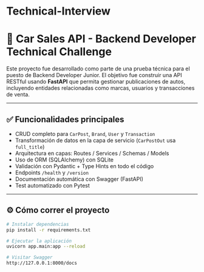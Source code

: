# Technical-Interview
# 🚗 Car Sales API - Backend Developer Technical Challenge

Este proyecto fue desarrollado como parte de una prueba técnica para el puesto de Backend Developer Junior. El objetivo fue construir una API RESTful usando **FastAPI** que permita gestionar publicaciones de autos, incluyendo entidades relacionadas como marcas, usuarios y transacciones de venta.

---

## ✅ Funcionalidades principales

- CRUD completo para `CarPost`, `Brand`, `User` y `Transaction`
- Transformación de datos en la capa de servicio (`CarPostOut` usa `full_title`)
- Arquitectura en capas: Routes / Services / Schemas / Models
- Uso de ORM (SQLAlchemy) con SQLite
- Validación con Pydantic + Type Hints en todo el código
- Endpoints `/health` y `/version`
- Documentación automática con Swagger (FastAPI)
- Test automatizado con Pytest

---

## ⚙️ Cómo correr el proyecto

```bash
# Instalar dependencias
pip install -r requirements.txt

# Ejecutar la aplicación
uvicorn app.main:app --reload

# Visitar Swagger
http://127.0.0.1:8000/docs

